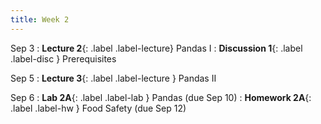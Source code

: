 ```yaml
---
title: Week 2
---
```



Sep 3
: **Lecture 2**{: .label .label-lecture} Pandas I
: **Discussion 1**{: .label .label-disc } Prerequisites


Sep 5
: **Lecture 3**{: .label .label-lecture } Pandas II


Sep 6
: **Lab 2A**{: .label .label-lab } Pandas (due Sep 10)
: **Homework 2A**{: .label .label-hw } Food Safety (due Sep 12)
